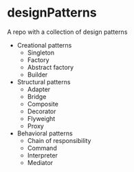 # designPatterns
A repo with a collection of design patterns
* Creational patterns
  * Singleton
  * Factory
  * Abstract factory
  * Builder
* Structural patterns
    * Adapter
    * Bridge
    * Composite
    * Decorator
    * Flyweight
    * Proxy
* Behavioral patterns
    * Chain of responsibility
    * Command
    * Interpreter
    * Mediator
